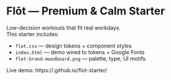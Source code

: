# Flōt — Premium & Calm Starter

Low-decision workouts that fit real workdays.  
This starter includes:
- `flot.css` — design tokens + component styles
- `index.html` — demo wired to tokens + Google Fonts
- `flot-brand-moodboard.png` — palette, type, UI motifs

Live demo: https://<your-username>.github.io/flot-starter/
